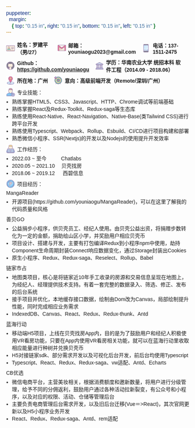 ```yaml
---
puppeteer:
  margin:
    { top: "0.15 in", right: "0.15 in", bottom: "0.15 in", left: "0.15 in" }
---
```


<style type="text/css" rel="stylesheet">
  * {
    font-size: 14px;
    font-family: PingFangSC-Semibold, sans-serif;
  }

  .icon {
    width: 24px;
    height: 24px;
    line-height: 24px;
    padding: 0 6px 0 0;
  }
  .flex_box {
    display: flex;
    align-items: center;
  }
  .flex_label {
    font-weight: bold;
    padding: 0 16px 0 0;
  }

  .float_text {
    word-break: break-word;
  }
  .float_text > .icon {
    float: left;
  }

  .mb3 {
    margin: 0 0 3px 0;
  }
  .mb5 {
    margin: 0 0 5px 0;
  }
  .mb8 {
    margin: 0 0 8px 0;
  }
  .mb10 {
    margin: 0 0 8px 0;
  }
  .margin_left8 {
    margin: 0 0 0 -8px;
  }
</style>

<p class="flex_box mb10">
  <img class="icon" src="./name.png" />
  <span class="flex_label">姓名：罗建平（男/27）</span>
  <img class="icon" src="./email.png" />
  <span class="flex_label">邮箱：youniaogu2023@gmail.com</span>
  <img class="icon" src="./phone.png" />
  <span class="flex_label">电话：137-1511-2475</span>
</p>
<p class="flex_box mb10">
  <img class="icon" src="./github.png" />
  <span class="flex_label">
    Github：<a href="https://github.com/youniaogu" target="_blank">https://github.com/youniaogu</a>
  </span>
  <img class="icon" src="./university.png" />
  <span class="flex_label">学历：华南农业大学 统招本科 软件工程（2014.09 - 2018.06）</span>
</p>
<p class="flex_box mb10">
  <img class="icon" src="./location.png" />
  <span class="flex_label">所在地：广州</span>
  <img class="icon" src="./target.png" />
  <span class="flex_label">意向：高级前端开发（Remote/深圳/广州）</span>
</p>

<p class="flex_box mb3">
  <img class="icon" src="./skill.png" />专业技能：
</p>
<ul class="mb10">
  <li class="margin_left8">熟练掌握HTML5、CSS3、Javascript、HTTP、Chrome调试等前端基础</li>
  <li class="margin_left8">熟练掌握React及Redux-Toolkit、Redux-saga等生态库</li>
  <li class="margin_left8">熟练使用React-Native、React-Navigation、Native-Base(类Tailwind CSS)进行跨平台开发</li>
  <li class="margin_left8">熟练使用Typescript、Webpack、Rollup、Esbuild、CI/CD进行项目构建和部署</li>
  <li class="margin_left8">熟悉微信小程序、SSR(Nextjs)的开发以及Nodejs的使用提升开发效率</li>
</ul>

<p class="flex_box mb3">
  <img class="icon" src="./working.png" />工作经历：
</p>
<ul class="mb10">
  <li class="margin_left8">2022.03 ~ 至今 　 　 Chatlabs</li>
  <li class="margin_left8">2020.05 ~ 2021.10 　贝壳找房</li>
  <li class="margin_left8">2018.06 ~ 2019.12 　 西碧信息</li>
</ul>

<p class="flex_box mb5">
  <img class="icon" src="./project.png" />项目经历：
</p>
<p class="flex_box mb5">MangaReader</p>
<ul class="mb10">
  <li class="margin_left8">开源项目(https://github.com/youniaogu/MangaReader)，可以在这里了解我的代码质量和风格</li>
</ul>

<p class="flex_box mb5">善贝GO</p>
<ul class="mb10">
  <li class="margin_left8">公益捐步小程序，供贝壳员工、经纪人使用。由贝壳公益出资，将捐赠步数转化为一定的金额，捐助给山区小学，并奖励用户相应贝壳币</li>
  <li class="margin_left8">项目设计、搭建与开发，主要有打包编译Redux到小程序npm中使用，劫持Component生命周期封装Connect响应数据变化，通过Storage封装出Cookies</li>
  <li class="margin_left8">原生小程序、Redux、Redux-saga、Reselect、Rollup、Babel</li>
</ul>

<p class="flex_box mb5">链家市占</p>
<ul class="mb10">
  <li class="margin_left8">地图类项目，核心是将链家近10年手工收录的房源和交易信息呈现在地图上，为经纪人、经理提供技术支持。有着一套完整的数据录入、筛选、修正、发布的后台系统</li>
  <li class="margin_left8">接手项目并优化，本地缓存接口数据，绘制由Dom改为Canvas，局部绘制提升性能，同时完成相应业务需求</li>
  <li class="margin_left8">IndexedDB、Canvas、React、Redux、Redux-thunk、Antd</li>
</ul>

<p class="flex_box mb5">蓝海行动</p>
<ul class="mb10">
  <li class="margin_left8">移动端H5项目，上线在贝壳找房App内，目的是为了鼓励用户和经纪人积极使用VR看房功能，只要在App内使用VR看房相关功能，就可以在蓝海行动里收取相应能量进行种树并兑换贝壳币</li>
  <li class="margin_left8">H5对接链家sdk、部分需求开发以及可视化后台开发，前后台均使用Typescript</li>
  <li class="margin_left8">Typescript、React、Redux、Redux-saga、vw适配、Antd、Echarts</li>
</ul>

<p class="flex_box mb5">CB优选</p>
<ul class="mb10">
  <li class="margin_left8">微信电商平台，主营美妆相关，根据消费额度和邀新数量，将用户进行分级管理，给予不同的分佣返利，鼓励用户通过各种活动拉新裂变，有公众号和小程序，以及对应的权限、活动、仓储等管理后台</li>
  <li class="margin_left8">主要负责电商管理后台需求开发，以及旧后台迁移(Vue＝>React)，其次官网更新以及H5小程序业务开发</li>
  <li class="margin_left8">React、Redux、Redux-saga、Antd、rem适配</li>
</ul>
